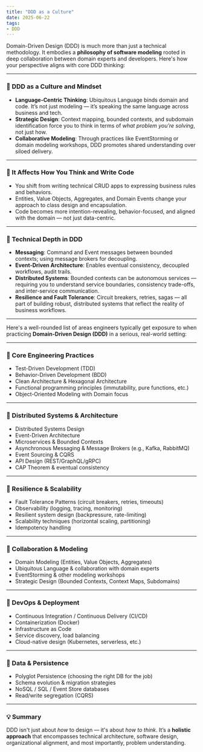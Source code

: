 ```yaml
---
title: "DDD as a Culture"
date: 2025-06-22
tags:
- DDD
---
```



Domain-Driven Design (DDD) is much more than just a technical methodology. It embodies a **philosophy of software modeling** rooted in deep collaboration between domain experts and developers. Here's how your perspective aligns with core DDD thinking:

---

### 🔷 DDD as a Culture and Mindset

* **Language-Centric Thinking**: Ubiquitous Language binds domain and code. It’s not just modeling — it’s speaking the same language across business and tech.
* **Strategic Design**: Context mapping, bounded contexts, and subdomain identification force you to think in terms of *what problem you’re solving*, not just how.
* **Collaborative Modeling**: Through practices like EventStorming or domain modeling workshops, DDD promotes shared understanding over siloed delivery.

---

### 🔶 It Affects How You Think and Write Code

* You shift from writing technical CRUD apps to expressing business rules and behaviors.
* Entities, Value Objects, Aggregates, and Domain Events change your approach to class design and encapsulation.
* Code becomes more intention-revealing, behavior-focused, and aligned with the domain — not just data-centric.

---

### 🔸 Technical Depth in DDD

* **Messaging**: Command and Event messages between bounded contexts; using message brokers for decoupling.
* **Event-Driven Architecture**: Enables eventual consistency, decoupled workflows, audit trails.
* **Distributed Systems**: Bounded contexts can be autonomous services — requiring you to understand service boundaries, consistency trade-offs, and inter-service communication.
* **Resilience and Fault Tolerance**: Circuit breakers, retries, sagas — all part of building robust, distributed systems that reflect the reality of business workflows.

---

Here's a well-rounded list of areas engineers typically get exposure to when practicing **Domain-Driven Design (DDD)** in a serious, real-world setting:

---

### 🔹 Core Engineering Practices

* Test-Driven Development (TDD)
* Behavior-Driven Development (BDD)
* Clean Architecture & Hexagonal Architecture
* Functional programming principles (immutability, pure functions, etc.)
* Object-Oriented Modeling with Domain focus

---

### 🔹 Distributed Systems & Architecture

* Distributed Systems Design
* Event-Driven Architecture
* Microservices & Bounded Contexts
* Asynchronous Messaging & Message Brokers (e.g., Kafka, RabbitMQ)
* Event Sourcing & CQRS
* API Design (REST/GraphQL/gRPC)
* CAP Theorem & eventual consistency

---

### 🔹 Resilience & Scalability

* Fault Tolerance Patterns (circuit breakers, retries, timeouts)
* Observability (logging, tracing, monitoring)
* Resilient system design (backpressure, rate-limiting)
* Scalability techniques (horizontal scaling, partitioning)
* Idempotency handling

---

### 🔹 Collaboration & Modeling

* Domain Modeling (Entities, Value Objects, Aggregates)
* Ubiquitous Language & collaboration with domain experts
* EventStorming & other modeling workshops
* Strategic Design (Bounded Contexts, Context Maps, Subdomains)

---

### 🔹 DevOps & Deployment

* Continuous Integration / Continuous Delivery (CI/CD)
* Containerization (Docker)
* Infrastructure as Code
* Service discovery, load balancing
* Cloud-native design (Kubernetes, serverless, etc.)

---

### 🔹 Data & Persistence

* Polyglot Persistence (choosing the right DB for the job)
* Schema evolution & migration strategies
* NoSQL / SQL / Event Store databases
* Read/write segregation (CQRS)

---

### 💡 Summary

DDD isn't just about *how* to design — it's about *how to think*. It’s a **holistic approach** that encompasses technical architecture, software design, organizational alignment, and most importantly, problem understanding.
